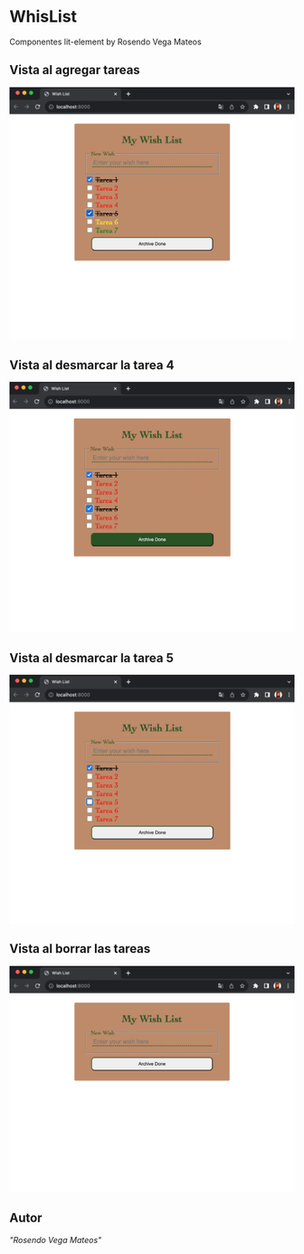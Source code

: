 # WhisList
Componentes lit-element by Rosendo Vega Mateos

 ## Vista al agregar tareas 
 ![](images/WishList2.jpg)
  ## Vista al desmarcar la tarea 4
 ![](images/WishList3.jpg)
  ## Vista al desmarcar la tarea 5
 ![](images/WishList4.jpg)
  ## Vista al borrar las tareas
 ![](images/WishList1.jpg)
## Autor
*"Rosendo Vega Mateos"*
